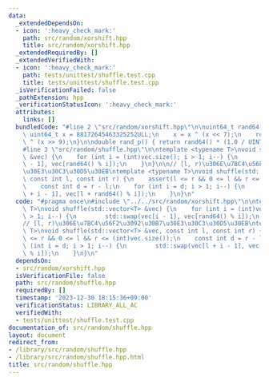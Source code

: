 ```yaml
---
data:
  _extendedDependsOn:
  - icon: ':heavy_check_mark:'
    path: src/random/xorshift.hpp
    title: src/random/xorshift.hpp
  _extendedRequiredBy: []
  _extendedVerifiedWith:
  - icon: ':heavy_check_mark:'
    path: tests/unittest/shuffle.test.cpp
    title: tests/unittest/shuffle.test.cpp
  _isVerificationFailed: false
  _pathExtension: hpp
  _verificationStatusIcon: ':heavy_check_mark:'
  attributes:
    links: []
  bundledCode: "#line 2 \"src/random/xorshift.hpp\"\n\nuint64_t rand64() {\n    static\
    \ uint64_t x = 88172645463325252ULL;\n    x = x ^ (x << 7);\n    return x = x\
    \ ^ (x >> 9);\n}\n\ndouble rand_p() { return rand64() * (1.0 / UINT64_MAX); }\n\
    #line 3 \"src/random/shuffle.hpp\"\n\ntemplate <typename T>\nvoid shuffle(std::vector<T>\
    \ &vec) {\n    for (int i = (int)vec.size(); i > 1; i--) {\n        std::swap(vec[i\
    \ - 1], vec[rand64() % i]);\n    }\n}\n\n// [l, r)\u306E\u7BC4\u56F2\u3092\u30B7\
    \u30E3\u30C3\u30D5\u30EB\ntemplate <typename T>\nvoid shuffle(std::vector<T> &vec,\
    \ const int l, const int r) {\n    assert(l <= r && 0 <= l && r <= (int)vec.size());\n\
    \    const int d = r - l;\n    for (int i = d; i > 1; i--) {\n        std::swap(vec[l\
    \ + i - 1], vec[l + rand64() % i]);\n    }\n}\n"
  code: "#pragma once\n#include \"../../src/random/xorshift.hpp\"\n\ntemplate <typename\
    \ T>\nvoid shuffle(std::vector<T> &vec) {\n    for (int i = (int)vec.size(); i\
    \ > 1; i--) {\n        std::swap(vec[i - 1], vec[rand64() % i]);\n    }\n}\n\n\
    // [l, r)\u306E\u7BC4\u56F2\u3092\u30B7\u30E3\u30C3\u30D5\u30EB\ntemplate <typename\
    \ T>\nvoid shuffle(std::vector<T> &vec, const int l, const int r) {\n    assert(l\
    \ <= r && 0 <= l && r <= (int)vec.size());\n    const int d = r - l;\n    for\
    \ (int i = d; i > 1; i--) {\n        std::swap(vec[l + i - 1], vec[l + rand64()\
    \ % i]);\n    }\n}\n"
  dependsOn:
  - src/random/xorshift.hpp
  isVerificationFile: false
  path: src/random/shuffle.hpp
  requiredBy: []
  timestamp: '2023-12-30 18:15:36+09:00'
  verificationStatus: LIBRARY_ALL_AC
  verifiedWith:
  - tests/unittest/shuffle.test.cpp
documentation_of: src/random/shuffle.hpp
layout: document
redirect_from:
- /library/src/random/shuffle.hpp
- /library/src/random/shuffle.hpp.html
title: src/random/shuffle.hpp
---
```

